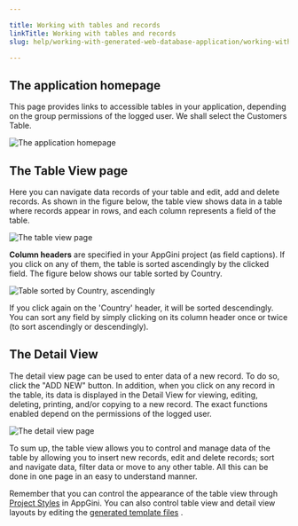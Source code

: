 ```yaml
---

title: Working with tables and records
linkTitle: Working with tables and records
slug: help/working-with-generated-web-database-application/working-with-tables-and-records

---
```


## The application homepage

This page provides links to accessible tables in your application,
depending on the group permissions of the logged user. We shall select
the Customers Table.


![The application homepage](https://cdn.bigprof.com/appgini-desktop/help/working-with-tables-and-records-1.png "The application homepage")

## The Table View page

Here you can navigate data records of your table and edit, add and
delete records. As shown in the figure below, the table view shows data
in a table where records appear in rows, and each column represents a
field of the table.


![The table view page](https://cdn.bigprof.com/appgini-desktop/help/working-with-tables-and-records-2.png "The table view page")


**Column headers** are specified in your AppGini project (as field captions).
If you click on any of them, the table is sorted ascendingly by the
clicked field. The figure below shows our table sorted by Country.


![Table sorted by Country, ascendingly](https://cdn.bigprof.com/appgini-desktop/help/working-with-tables-and-records-3.png "Table sorted by Country, ascendingly")


If you click again on the 'Country' header, it will be sorted
descendingly. You can sort any field by simply clicking on its column
header once or twice (to sort ascendingly or descendingly).

## The Detail View

The detail view page can be used to enter data of a new
record. To do so, click the \"ADD NEW\" button. In addition, when you
click on any record in the table, its data is displayed in the Detail
View for viewing, editing,
deleting, printing, and/or copying to a new record. The exact functions
enabled depend on the permissions of the logged user.


![The detail view page](https://cdn.bigprof.com/appgini-desktop/help/working-with-tables-and-records-5.png "The detail view page")

To sum up, the table view allows you to control and manage data of the
table by allowing you to insert new records, edit and delete records;
sort and navigate data, filter data or move to any other table. All this
can be done in one page in an easy to understand manner.

Remember that you can control the appearance of the table view through
[Project
Styles](/appgini/help/working-with-projects/working-with-styles) in
AppGini. You can also control table view and detail view layouts by
editing the [generated template
files](/appgini/help/working-with-generated-web-database-application) .


